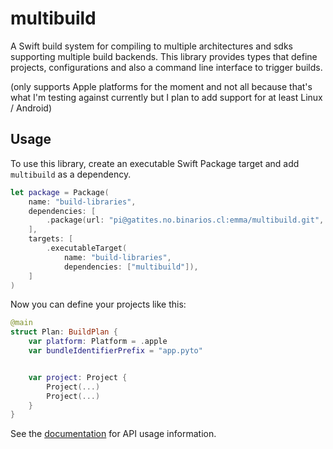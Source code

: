 # multibuild

A Swift build system for compiling to multiple architectures and sdks supporting multiple build backends.
This library provides types that define projects, configurations and also a command line interface to trigger builds.

(only supports Apple platforms for the moment and not all because that's what I'm testing against currently but I plan to add support for at least Linux / Android)


## Usage

To use this library, create an executable Swift Package target and add `multibuild` as a dependency.

```swift
let package = Package(
    name: "build-libraries",
    dependencies: [
        .package(url: "pi@gatites.no.binarios.cl:emma/multibuild.git", branch: "main")
    ],
    targets: [
        .executableTarget(
            name: "build-libraries",
            dependencies: ["multibuild"]),
    ]
)
```

Now you can define your projects like this:

```swift
@main
struct Plan: BuildPlan {
    var platform: Platform = .apple
    var bundleIdentifierPrefix = "app.pyto"


    var project: Project {
        Project(...)
        Project(...)
    }
}
```

See the [documentation](https://gatites.no.binarios.cl/emma/cosas/documentaciones/multibuild) for API usage information.